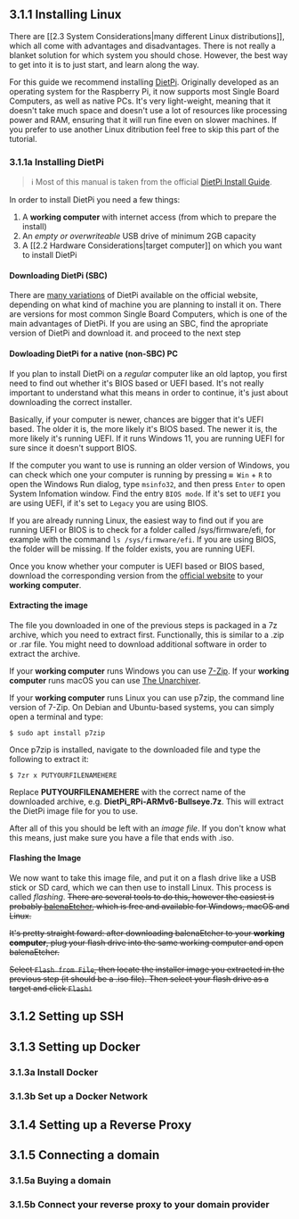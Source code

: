 ## 3.1.1 Installing Linux
There are [[2.3 System Considerations|many different Linux distributions]], which all come with advantages and disadvantages. There is not really a blanket solution for which system you should chose. However, the best way to get into it is to just start, and learn along the way. 

For this guide we recommend installing [DietPi](https://dietpi.com/). Originally developed as an operating system for the Raspberry Pi, it now supports most Single Board Computers, as well as native PCs. It's very light-weight, meaning that it doesn't take much space and doesn't use a lot of resources like processing power and RAM, ensuring that it will run fine even on slower machines. If you prefer to use another Linux ditribution feel free to skip this part of the tutorial.

### 3.1.1a Installing DietPi

> ℹ️ Most of this manual is taken from the official [DietPi Install Guide](https://dietpi.com/docs/install/).

In order to install DietPi you need a few things:

1. A **working computer** with internet access (from which to prepare the install)
2. An *empty or overwriteable* USB drive of minimum 2GB capacity
3. A [[2.2 Hardware Considerations|target computer]] on which you want to install DietPi

#### Downloading DietPi (SBC)
There are [many variations](https://dietpi.com/) of DietPi available on the official website, depending on what kind of machine you are planning to install it on. There are versions for most common Single Board Computers, which is one of the main advantages of DietPi. If you are using an SBC, find the apropriate version of DietPi and download it. and proceed to the next step

#### Dowloading DietPi for a native (non-SBC) PC
If you plan to install DietPi on a *regular* computer like an old laptop, you first need to find out whether it's BIOS based or UEFI based. It's not really important to understand what this means in order to continue, it's just about downloading the correct installer.

Basically, if your computer is newer, chances are bigger that it's UEFI based. The older it is, the more likely it's BIOS based. The newer it is, the more likely it's running UEFI. If it runs Windows 11, you are running UEFI for sure since it doesn't support BIOS.

If the computer you want to use is running an older version of Windows, you can check which one your computer is running by pressing `⊞ Win` + `R` to open the Windows Run dialog, type `msinfo32`, and then press `Enter` to open System Infomation window. Find the entry `BIOS mode`. If it's set to `UEFI` you are using UEFI, if it's set to `Legacy` you are using BIOS.

If you are already running Linux, the easiest way to find out if you are running UEFI or BIOS is to check for a folder called /sys/firmware/efi, for example with the command `ls /sys/firmware/efi`. If you are using BIOS, the folder will be missing. If the folder exists, you are running UEFI.

Once you know whether your computer is UEFI based or BIOS based, download the corresponding version from the [official website](https://dietpi.com/) to your **working computer**.

#### Extracting the image
The file you downloaded in one of the previous steps is packaged in a 7z archive, which you need to extract first. Functionally, this is similar to a .zip or .rar file. You might need to download additional software in order to extract the archive.

If your **working computer** runs Windows you can use [7-Zip](https://www.7-zip.org/). If your **working computer** runs macOS you can use [The Unarchiver](https://wakaba.c3.cx/s/apps/unarchiver.html). 

If your **working computer** runs Linux you can use p7zip, the command line version of 7-Zip. On Debian and Ubuntu-based systems, you can simply open a terminal and type:

```
$ sudo apt install p7zip
```

Once p7zip is installed, navigate to the downloaded file and type the following to extract it:

```
$ 7zr x PUTYOURFILENAMEHERE
```

Replace **PUTYOURFILENAMEHERE** with the correct name of the downloaded archive, e.g. **DietPi_RPi-ARMv6-Bullseye.7z**. This will extract the DietPi image file for you to use.

After all of this you should be left with an *image file*. If you don't know what this means, just make sure you have a file that ends with .iso.

#### Flashing the Image
We now want to take this image file, and put it on a flash drive like a USB stick or SD card, which we can then use to install Linux. This process is called *flashing*. ~~There are several tools to do this, however the easiest is probably [balenaEtcher](https://www.balena.io/etcher/), which is free and available for Windows, macOS and Linux.~~

~~It's pretty straight foward: after downloading balenaEtcher to your **working computer**, plug your flash drive into the same working computer and open balenaEtcher.~~

~~Select `Flash from File`, then locate the installer image you extracted in the previous step (it should be a .iso file). Then select your flash drive as a target and click `Flash!`~~


## 3.1.2 Setting up SSH

## 3.1.3 Setting up Docker
### 3.1.3a Install Docker
### 3.1.3b Set up a Docker Network

## 3.1.4 Setting up a Reverse Proxy

## 3.1.5 Connecting a domain
### 3.1.5a Buying a domain
### 3.1.5b Connect your reverse proxy to your domain provider